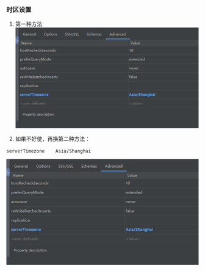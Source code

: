 ### 时区设置
1. 第一种方法
![时区设置](/res/postgresql/timezone.png)

2. 如果不好使，再换第二种方法：
```
serverTimezone    Asia/Shanghai
```
![时区设置](/res/postgresql/timezone.png)

